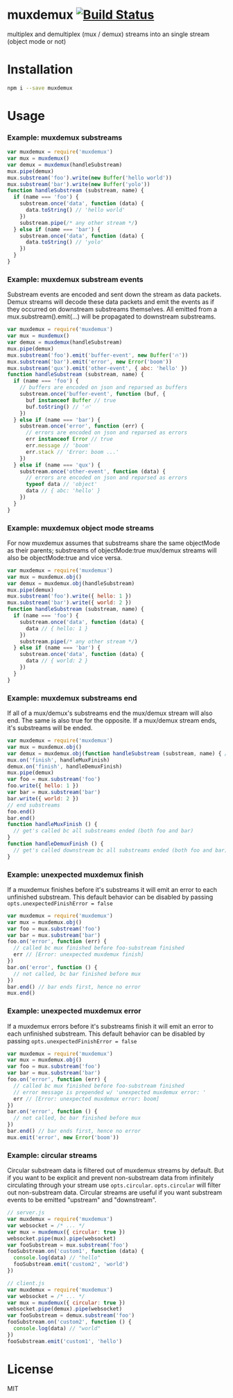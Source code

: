 # muxdemux [![Build Status](https://travis-ci.org/tjmehta/muxdemux.svg?branch=master)](https://travis-ci.org/tjmehta/muxdemux)
multiplex and demultiplex (mux / demux) streams into an single stream (object mode or not)

# Installation
```bash
npm i --save muxdemux
```

# Usage
### Example: muxdemux substreams
```js
var muxdemux = require('muxdemux')
var mux = muxdemux()
var demux = muxdemux(handleSubstream)
mux.pipe(demux)
mux.substream('foo').write(new Buffer('hello world'))
mux.substream('bar').write(new Buffer('yolo'))
function handleSubstream (substream, name) {
  if (name === 'foo') {
    substream.once('data', function (data) {
      data.toString() // 'hello world'
    })
    substream.pipe(/* any other stream */)
  } else if (name === 'bar') {
    substream.once('data', function (data) {
      data.toString() // 'yolo'
    })
  }
}
```

###  Example: muxdemux substream events
Substream events are encoded and sent down the stream as data packets.
Demux streams will decode these data packets and emit the events as if they occurred on downstream substreams themselves.
All emitted from a mux.substream(<name>).emit(...) will be propagated to downstream substreams.
```js
var muxdemux = require('muxdemux')
var mux = muxdemux()
var demux = muxdemux(handleSubstream)
mux.pipe(demux)
mux.substream('foo').emit('buffer-event', new Buffer('🔥'))
mux.substream('bar').emit('error', new Error('boom'))
mux.substream('qux').emit('other-event', { abc: 'hello' })
function handleSubstream (substream, name) {
  if (name === 'foo') {
    // buffers are encoded on json and reparsed as buffers
    substream.once('buffer-event', function (buf, {
      buf instanceof Buffer // true
      buf.toString() // '🔥'
    })
  } else if (name === 'bar') {
    substream.once('error', function (err) {
      // errors are encoded on json and reparsed as errors
      err instanceof Error // true
      err.message // 'boom'
      err.stack // 'Error: boom ...'
    })
  } else if (name === 'qux') {
    substream.once('other-event', function (data) {
      // errors are encoded on json and reparsed as errors
      typeof data // 'object'
      data // { abc: 'hello' }
    })
  }
}
```

### Example: muxdemux object mode streams
For now muxdemux assumes that substreams share the same objectMode as their parents;
substreams of objectMode:true mux/demux streams will also be objectMode:true and vice versa.
```js
var muxdemux = require('muxdemux')
var mux = muxdemux.obj()
var demux = muxdemux.obj(handleSubstream)
mux.pipe(demux)
mux.substream('foo').write({ hello: 1 })
mux.substream('bar').write({ world: 2 })
function handleSubstream (substream, name) {
  if (name === 'foo') {
    substream.once('data', function (data) {
      data // { hello: 1 }
    })
    substream.pipe(/* any other stream */)
  } else if (name === 'bar') {
    substream.once('data', function (data) {
      data // { world: 2 }
    })
  }
}
```

### Example: muxdemux substreams end
If all of a mux/demux's substreams end the mux/demux stream will also end.
The same is also true for the opposite. If a mux/demux stream ends, it's substreams will be ended.
```js
var muxdemux = require('muxdemux')
var mux = muxdemux.obj()
var demux = muxdemux.obj(function handleSubstream (substream, name) { /* ... */ })
mux.on('finish', handleMuxFinish)
demux.on('finish', handleDemuxFinish)
mux.pipe(demux)
var foo = mux.substream('foo')
foo.write({ hello: 1 })
var bar = mux.substream('bar')
bar.write({ world: 2 })
// end substreams
foo.end()
bar.end()
function handleMuxFinish () {
  // get's called bc all substreams ended (both foo and bar)
}
function handleDemuxFinish () {
  // get's called downstream bc all substreams ended (both foo and bar)
}
```

### Example: unexpected muxdemux finish
If a muxdemux finishes before it's substreams it will emit an error to each unfinished substream.
This default behavior can be disabled by passing `opts.unexpectedFinishError = false`
```js
var muxdemux = require('muxdemux')
var mux = muxdemux.obj()
var foo = mux.substream('foo')
var bar = mux.substream('bar')
foo.on('error', function (err) {
  // called bc mux finished before foo-substream finished
  err // [Error: unexpected muxdemux finish]
})
bar.on('error', function () {
  // not called, bc bar finished before mux
})
bar.end() // bar ends first, hence no error
mux.end()
```

### Example: unexpected muxdemux error
If a muxdemux errors before it's substreams finish it will emit an error to each unfinished substream.
This default behavior can be disabled by passing `opts.unexpectedFinishError = false`
```js
var muxdemux = require('muxdemux')
var mux = muxdemux.obj()
var foo = mux.substream('foo')
var bar = mux.substream('bar')
foo.on('error', function (err) {
  // called bc mux finished before foo-substream finished
  // error message is prepended w/ 'unexpected muxdemux error: '
  err // [Error: unexpected muxdemux error: boom]
})
bar.on('error', function () {
  // not called, bc bar finished before mux
})
bar.end() // bar ends first, hence no error
mux.emit('error', new Error('boom'))
```

### Example: circular streams
Circular substream data is filtered out of muxdemux streams by default. But if you want to be explicit and prevent non-substream
data from infinitely circulating through your stream use `opts.circular`. `opts.circular` will filter out non-substream data.
Circular streams are useful if you want substream events to be emitted "upstream" and "downstream".
```js
// server.js
var muxdemux = require('muxdemux')
var websocket = /* ... */
var mux = muxdemux({ circular: true })
websocket.pipe(mux).pipe(websocket)
var fooSubstream = mux.substream('foo')
fooSubstream.on('custom1', function (data) {
  console.log(data) // "hello"
  fooSubstream.emit('custom2', 'world')
})

// client.js
var muxdemux = require('muxdemux')
var websocket = /* ... */
var mux = muxdemux({ circular: true })
websocket.pipe(demux).pipe(websocket)
var fooSubstream = demux.substream('foo')
fooSubstream.on('custom2', function () {
  console.log(data) // "world"
})
fooSubstream.emit('custom1', 'hello')
```

# License
MIT
